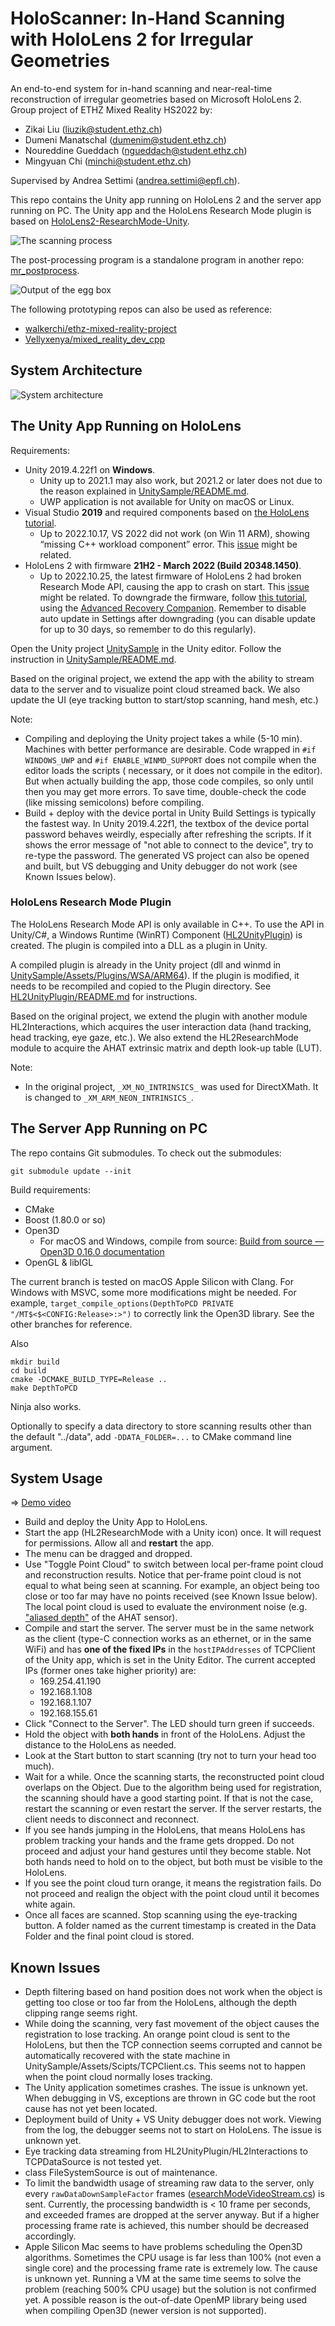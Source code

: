 HoloScanner: In-Hand Scanning with HoloLens 2 for Irregular Geometries
======================================================================

An end-to-end system for in-hand scanning and near-real-time reconstruction of irregular geometries based on Microsoft
HoloLens 2. Group project of ETHZ Mixed Reality HS2022 by:

* Zikai Liu (liuzik@student.ethz.ch)
* Dumeni Manatschal (dumenim@student.ethz.ch)
* Noureddine Gueddach (ngueddach@student.ethz.ch)
* Mingyuan Chi (minchi@student.ethz.ch)

Supervised by Andrea Settimi (andrea.settimi@epfl.ch).

This repo contains the Unity app running on HoloLens 2 and the server app running on PC. The Unity app and the HoloLens
Research Mode plugin is based
on [HoloLens2-ResearchMode-Unity](https://github.com/petergu684/HoloLens2-ResearchMode-Unity).

![The scanning process](Doc/Scanning.jpg)

The post-processing program is a standalone program in another
repo: [mr_postprocess](https://github.com/Vellyxenya/mr_postprocess).

![Output of the egg box](Doc/Output.gif)

The following prototyping repos can also be used as reference:

* [walkerchi/ethz-mixed-reality-project](https://github.com/walkerchi/ethz-mixed-reality-project)
* [Vellyxenya/mixed_reality_dev_cpp](https://github.com/Vellyxenya/mixed_reality_dev_cpp)

## System Architecture

![System architecture](Doc/System-Architecture.png)

## The Unity App Running on HoloLens

Requirements:

* Unity 2019.4.22f1 on **Windows**.
    * Unity up to 2021.1 may also work, but 2021.2 or later does not due to the reason explained
      in [UnitySample/README.md](UnitySample/README.md).
    * UWP application is not available for Unity on macOS or Linux.
* Visual Studio **2019** and required components based
  on [the HoloLens tutorial](https://learn.microsoft.com/en-us/windows/mixed-reality/develop/install-the-tools?tabs=unity).
    * Up to 2022.10.17, VS 2022 did not work (on Win 11 ARM), showing “missing C++ workload component” error.
      This [issue](https://github.com/microsoft/MixedRealityToolkit-Unity/issues/10647) might be related.
* HoloLens 2 with firmware **21H2 - March 2022 (Build 20348.1450)**.
    * Up to 2022.10.25, the latest firmware of HoloLens 2 had broken Research Mode API, causing the app to crash on
      start. This [issue](https://github.com/microsoft/HoloLens2ForCV/issues/133) might be related. To downgrade the
      firmware, follow
      [this tutorial](https://learn.microsoft.com/en-us/hololens/hololens-recovery#normal-flashing-procedure),
      using
      the [Advanced Recovery Companion](https://apps.microsoft.com/store/detail/advanced-recovery-companion/9P74Z35SFRS8?hl=en-us&gl=us).
      Remember to disable auto update in Settings after downgrading (you can disable update for up to 30 days, so
      remember to do
      this regularly).

Open the Unity project [UnitySample](UnitySample) in the Unity editor. Follow the instruction
in [UnitySample/README.md](UnitySample/README.md).

Based on the original project, we extend the app with the ability to stream data to the server and to visualize point
cloud streamed back. We also update the UI (eye tracking button to start/stop scanning, hand mesh, etc.)

Note:

* Compiling and deploying the Unity project takes a while (5-10 min). Machines with better performance are desirable.
  Code wrapped in `#if WINDOWS_UWP` and `#if ENABLE_WINMD_SUPPORT` does not compile when the editor loads the scripts (
  necessary, or it does not compile in the editor). But when actually building the app, those code compiles, so only
  until then you may get more errors. To save time, double-check the code (like missing semicolons) before compiling.
* Build + deploy with the device portal in Unity Build Settings is typically the fastest way. In Unity 2019.4.22f1, the
  textbox of the device portal password behaves weirdly, especially after refreshing the scripts. If it shows the
  error message of "not able to connect to the device", try to re-type the password. The generated VS project can
  also be opened and built, but VS debugging and Unity debugger do not work (see Known Issues below).

### HoloLens Research Mode Plugin

The HoloLens Research Mode API is only available in C++. To use the API in Unity/C#, a Windows Runtime (WinRT)
Component ([HL2UnityPlugin](HL2UnityPlugin)) is created. The plugin is compiled into a DLL as a plugin in Unity.

A compiled plugin is already in the Unity project (dll and winmd
in [UnitySample/Assets/Plugins/WSA/ARM64](UnitySample/Assets/Plugins/WSA/ARM64)).
If the plugin is modified, it needs to be recompiled and copied to the Plugin directory.
See [HL2UnityPlugin/README.md](HL2UnityPlugin/README.md) for instructions.

Based on the original project, we extend the plugin with another module HL2Interactions, which acquires the user
interaction data (hand tracking, head tracking, eye gaze, etc.). We also extend the HL2ResearchMode module to acquire
the AHAT extrinsic matrix and depth look-up table (LUT).

Note:

* In the original project, `_XM_NO_INTRINSICS_` was used for DirectXMath. It is changed to `_XM_ARM_NEON_INTRINSICS_`.

## The Server App Running on PC

The repo contains Git submodules. To check out the submodules:

```shell
git submodule update --init
```

Build requirements:

* CMake
* Boost (1.80.0 or so)
* Open3D
    * For macOS and Windows, compile from
      source: [Build from source — Open3D 0.16.0 documentation](http://www.open3d.org/docs/release/compilation.html)
* OpenGL & libIGL

The current branch is tested on macOS Apple Silicon with Clang. For Windows with MSVC, some more modifications might be
needed. For example, `target_compile_options(DepthToPCD PRIVATE "/MT$<$<CONFIG:Release>:>")` to correctly link the
Open3D library. See the other branches for reference.

Also

```shell
mkdir build
cd build
cmake -DCMAKE_BUILD_TYPE=Release ..
make DepthToPCD
```

Ninja also works.

Optionally to specify a data directory to store scanning results other than the default "../data",
add `-DDATA_FOLDER=...` to CMake command line argument.

## System Usage

=> [Demo video](https://polybox.ethz.ch/index.php/s/QPejCiHCGQGyyPG)

* Build and deploy the Unity App to HoloLens.
* Start the app (HL2ResearchMode with a Unity icon) once. It will request for permissions. Allow all and **restart**
  the app.
* The menu can be dragged and dropped.
* Use "Toggle Point Cloud" to switch between local per-frame point cloud and reconstruction results. Notice that
  per-frame
  point cloud is not equal to what being seen at scanning. For example, an object being too close or too far may have no
  points received (see Known Issue below). The local point cloud is used to evaluate the environment noise (e.g.
  ["aliased depth"](https://github.com/microsoft/HoloLens2ForCV/issues/12) of the AHAT sensor).
* Compile and start the server. The server must be in the same network as the client (type-C connection works as an
  ethernet, or in the same WiFi) and has **one of the fixed IPs** in the `hostIPAddresses` of TCPClient of the Unity
  app, which is set in the Unity Editor. The current accepted IPs (former ones take higher priority) are:
    * 169.254.41.190
    * 192.168.1.108
    * 192.168.1.107
    * 192.168.155.61
* Click "Connect to the Server". The LED should turn green if succeeds.
* Hold the object with **both hands** in front of the HoloLens. Adjust the distance to the HoloLens as needed.
* Look at the Start button to start scanning (try not to turn your head too much).
* Wait for a while. Once the scanning starts, the reconstructed point cloud overlaps on the Object. Due to the algorithm
  being used for registration, the scanning should have a good starting point. If that is not the case, restart the
  scanning or even restart the server. If the server restarts, the client needs to disconnect and reconnect.
* If you see hands jumping in the HoloLens, that means HoloLens has problem tracking your hands and the frame gets
  dropped. Do not proceed and adjust your hand gestures until they become stable. Not both hands need to hold on to the
  object, but both must be visible to the HoloLens.
* If you see the point cloud turn orange, it means the registration fails. Do not proceed and realign the object with
  the point cloud until it becomes white again.
* Once all faces are scanned. Stop scanning using the eye-tracking button. A folder named as the current timestamp is
  created in the Data Folder and the final point cloud is stored.

## Known Issues

* Depth filtering based on hand position does not work when the object is getting too close or too far from the
  HoloLens, although the depth clipping range seems right.
* While doing the scanning, very fast movement of the object causes the registration to lose tracking. An orange point
  cloud is sent to the HoloLens, but then the TCP connection seems corrupted and cannot be automatically recovered with
  the state machine in UnitySample/Assets/Scipts/TCPClient.cs. This seems not to happen when the point cloud normally
  loses tracking.
* The Unity application sometimes crashes. The issue is unknown yet. When debugging in VS, exceptions are thrown in GC
  code but the root cause has not yet been located.
* Deployment build of Unity + VS Unity debugger does not work. Viewing from the log, the debugger seems not to start on
  HoloLens. The issue is unknown yet.
* Eye tracking data streaming from HL2UnityPlugin/HL2Interactions to TCPDataSource is not tested yet.
* class FileSystemSource is out of maintenance.
* To limit the bandwidth usage of streaming raw data to the server, only every `rawDataDownSampleFactor`
  frames ([esearchModeVideoStream.cs](UnitySample/Assets/Scipts/ResearchModeVideoStream.cs)) is sent. Currently, the
  processing bandwidth is < 10 frame per seconds, and exceeded frames are dropped at the server anyway. But if a higher
  processing frame rate is achieved, this number should be decreased accordingly.
* Apple Silicon Mac seems to have problems scheduling the Open3D algorithms. Sometimes the CPU usage is far less than
  100% (not even a single core) and the processing frame rate is extremely low. The cause is unknown yet. Running a VM
  at the same time seems to solve the problem (reaching 500% CPU usage) but the solution is not confirmed yet. A
  possible reason is the out-of-date OpenMP library being used when compiling Open3D (newer version is not supported).